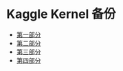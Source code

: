 # Kaggle Kernel 备份

+   [第一部分](https://github.com/apachecn/kaggle-kernel-pt1)
+   [第二部分](https://github.com/apachecn/kaggle-kernel-pt2)
+   [第三部分](https://github.com/apachecn/kaggle-kernel-pt3)
+   [第四部分](https://github.com/apachecn/kaggle-kernel-pt4)